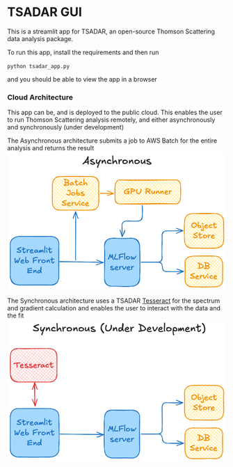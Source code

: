 # TSADAR GUI
This is a streamlit app for TSADAR, an open-source Thomson Scattering data analysis package. 

To run this app, install the requirements and then run

`python tsadar_app.py`

and you should be able to view the app in a browser


### Cloud Architecture
This app can be, and is deployed to the public cloud. This enables the user to run Thomson Scattering analysis remotely, and either asynchronously and synchronously (under development)

The Asynchronous architecture submits a job to AWS Batch for the entire analysis and returns the result
![Asynchronous Architecture](figs/async.png)

The Synchronous architecture uses a TSADAR [Tesseract](https://github.com/pasteurlabs/tesseract-core) for the spectrum and gradient calculation and enables the user to interact with the data and the fit
![Synchronous Architecture](figs/sync.png)